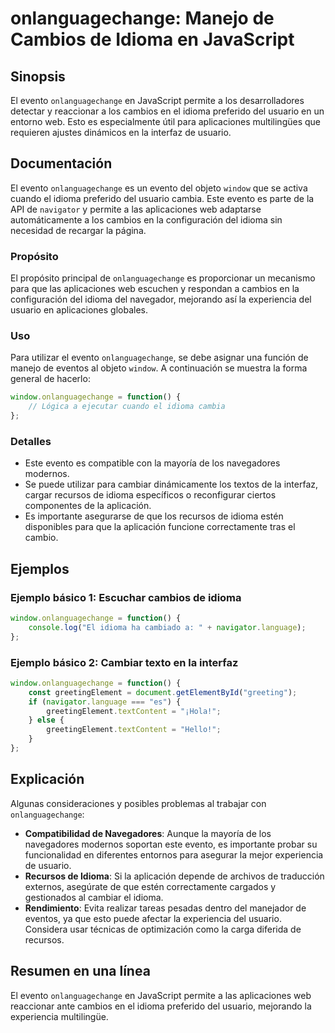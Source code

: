 <!--
Meta Description: # onlanguagechange: Manejo de Cambios de Idioma en JavaScript ## Sinopsis El evento `onlanguagechange` en JavaScript permite a los desarrolladores det...
Meta Keywords: idioma, onlanguagechange, del, evento, los
-->

# onlanguagechange: Manejo de Cambios de Idioma en JavaScript

## Sinopsis
El evento `onlanguagechange` en JavaScript permite a los desarrolladores detectar y reaccionar a los cambios en el idioma preferido del usuario en un entorno web. Esto es especialmente útil para aplicaciones multilingües que requieren ajustes dinámicos en la interfaz de usuario.

## Documentación
El evento `onlanguagechange` es un evento del objeto `window` que se activa cuando el idioma preferido del usuario cambia. Este evento es parte de la API de `navigator` y permite a las aplicaciones web adaptarse automáticamente a los cambios en la configuración del idioma sin necesidad de recargar la página.

### Propósito
El propósito principal de `onlanguagechange` es proporcionar un mecanismo para que las aplicaciones web escuchen y respondan a cambios en la configuración del idioma del navegador, mejorando así la experiencia del usuario en aplicaciones globales.

### Uso
Para utilizar el evento `onlanguagechange`, se debe asignar una función de manejo de eventos al objeto `window`. A continuación se muestra la forma general de hacerlo:

```javascript
window.onlanguagechange = function() {
    // Lógica a ejecutar cuando el idioma cambia
};
```

### Detalles
- Este evento es compatible con la mayoría de los navegadores modernos.
- Se puede utilizar para cambiar dinámicamente los textos de la interfaz, cargar recursos de idioma específicos o reconfigurar ciertos componentes de la aplicación.
- Es importante asegurarse de que los recursos de idioma estén disponibles para que la aplicación funcione correctamente tras el cambio.

## Ejemplos

### Ejemplo básico 1: Escuchar cambios de idioma
```javascript
window.onlanguagechange = function() {
    console.log("El idioma ha cambiado a: " + navigator.language);
};
```

### Ejemplo básico 2: Cambiar texto en la interfaz
```javascript
window.onlanguagechange = function() {
    const greetingElement = document.getElementById("greeting");
    if (navigator.language === "es") {
        greetingElement.textContent = "¡Hola!";
    } else {
        greetingElement.textContent = "Hello!";
    }
};
```

## Explicación
Algunas consideraciones y posibles problemas al trabajar con `onlanguagechange`:

- **Compatibilidad de Navegadores**: Aunque la mayoría de los navegadores modernos soportan este evento, es importante probar su funcionalidad en diferentes entornos para asegurar la mejor experiencia de usuario.
- **Recursos de Idioma**: Si la aplicación depende de archivos de traducción externos, asegúrate de que estén correctamente cargados y gestionados al cambiar el idioma.
- **Rendimiento**: Evita realizar tareas pesadas dentro del manejador de eventos, ya que esto puede afectar la experiencia del usuario. Considera usar técnicas de optimización como la carga diferida de recursos.

## Resumen en una línea
El evento `onlanguagechange` en JavaScript permite a las aplicaciones web reaccionar ante cambios en el idioma preferido del usuario, mejorando la experiencia multilingüe.